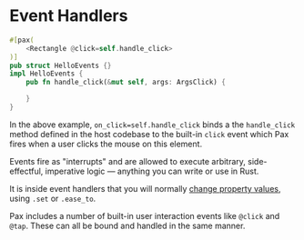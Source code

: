 # Event Handlers



```rust
#[pax(
    <Rectangle @click=self.handle_click>
)]
pub struct HelloEvents {}
impl HelloEvents {
    pub fn handle_click(&mut self, args: ArgsClick) {

    }
}

```

In the above example, `on_click=self.handle_click` binds a the `handle_click` method defined in the host codebase to the built-in `click` event which Pax fires when a user clicks the mouse on this element.

Events fire as "interrupts" and are allowed to execute arbitrary, side-effectful, imperative logic — anything you can write or use in Rust.

It is inside event handlers that you will normally [change property values](./start-key-concepts-properties-settings.md#settings-at-runtime), using `.set` or `.ease_to`.

Pax includes a number of built-in user interaction events like `@click` and `@tap`.  These can all be bound and handled in the same manner.

<!-- TODO: describe how to create & bind custom events -->

